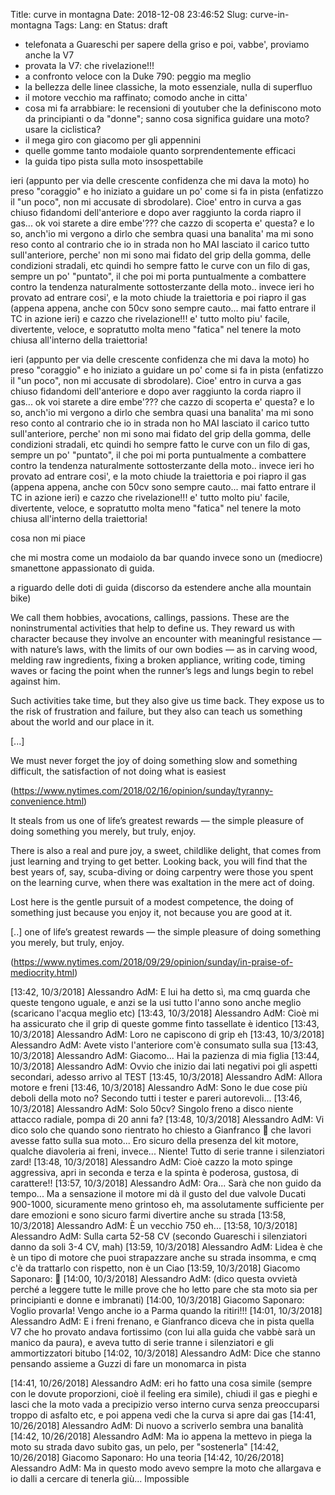 Title: curve in montagna
Date: 2018-12-08 23:46:52
Slug: curve-in-montagna
Tags:
Lang: en
Status: draft



<!-- PELICAN_END_SUMMARY -->

* telefonata a Guareschi per sapere della griso e poi, vabbe', proviamo anche la V7
* provata la V7: che rivelazione!!!
* a confronto veloce con la Duke 790: peggio ma meglio
* la bellezza delle linee classiche, la moto essenziale, nulla di superfluo
* il motore vecchio ma raffinato; comodo anche in citta'
* cosa mi fa arrabbiare: le recensioni di youtuber che la definiscono moto da principianti o da "donne"; sanno cosa significa guidare una moto? usare la ciclistica?
* il mega giro con giacomo per gli appennini
* quelle gomme tanto modaiole quanto sorprendentemente efficaci
* la guida tipo pista sulla moto insospettabile

ieri (appunto per via delle crescente confidenza che mi dava la moto) ho preso "coraggio" e ho iniziato a guidare un po' come si fa in pista (enfatizzo il "un poco", non mi accusate di sbrodolare). Cioe' entro in curva a gas chiuso fidandomi dell'anteriore e dopo aver raggiunto la corda riapro il gas... ok voi starete a dire embe'??? che cazzo di scoperta e' questa? e lo so, anch'io mi vergono a dirlo che sembra quasi una banalita' ma mi sono reso conto al contrario che io in strada non ho MAI lasciato il carico tutto sull'anteriore, perche' non mi sono mai fidato del grip della gomma, delle condizioni stradali, etc quindi ho sempre fatto le curve con un filo di gas, sempre un po' "puntato", il che poi mi porta puntualmente a combattere contro la tendenza naturalmente sottosterzante della moto.. invece ieri ho provato ad entrare cosi', e la moto chiude la traiettoria e poi riapro il gas (appena appena, anche con 50cv sono sempre cauto... mai fatto entrare il TC in azione ieri) e cazzo che rivelazione!!! e' tutto molto piu' facile, divertente, veloce, e sopratutto molta meno "fatica" nel tenere la moto chiusa all'interno della traiettoria!



ieri (appunto per via delle crescente confidenza che mi dava la moto) ho preso "coraggio" e ho iniziato a guidare un po' come si fa in pista (enfatizzo il "un poco", non mi accusate di sbrodolare). Cioe' entro in curva a gas chiuso fidandomi dell'anteriore e dopo aver raggiunto la corda riapro il gas... ok voi starete a dire embe'??? che cazzo di scoperta e' questa? e lo so, anch'io mi vergono a dirlo che sembra quasi una banalita' ma mi sono reso conto al contrario che io in strada non ho MAI lasciato il carico tutto sull'anteriore, perche' non mi sono mai fidato del grip della gomma, delle condizioni stradali, etc quindi ho sempre fatto le curve con un filo di gas, sempre un po' "puntato", il che poi mi porta puntualmente a combattere contro la tendenza naturalmente sottosterzante della moto.. invece ieri ho provato ad entrare cosi', e la moto chiude la traiettoria e poi riapro il gas (appena appena, anche con 50cv sono sempre cauto... mai fatto entrare il TC in azione ieri) e cazzo che rivelazione!!! e' tutto molto piu' facile, divertente, veloce, e sopratutto molta meno "fatica" nel tenere la moto chiusa all'interno della traiettoria!


cosa non mi piace

che mi mostra come un modaiolo da bar quando invece sono un (mediocre) smanettone appassionato di guida.


a riguardo delle doti di guida (discorso da estendere anche alla mountain bike)

We call them hobbies, avocations, callings, passions. These are the noninstrumental activities that help to define us. They reward us with character because they involve an encounter with meaningful resistance — with nature’s laws, with the limits of our own bodies — as in carving wood, melding raw ingredients, fixing a broken appliance, writing code, timing waves or facing the point when the runner’s legs and lungs begin to rebel against him.

Such activities take time, but they also give us time back. They expose us to the risk of frustration and failure, but they also can teach us something about the world and our place in it.

[...]

We must never forget the joy of doing something slow and something difficult, the satisfaction of not doing what is easiest

(https://www.nytimes.com/2018/02/16/opinion/sunday/tyranny-convenience.html)

It steals from us one of life’s greatest rewards — the simple pleasure of doing something you merely, but truly, enjoy.

There is also a real and pure joy, a sweet, childlike delight, that comes from just learning and trying to get better. Looking back, you will find that the best years of, say, scuba-diving or doing carpentry were those you spent on the learning curve, when there was exaltation in the mere act of doing.

Lost here is the gentle pursuit of a modest competence, the doing of something just because you enjoy it, not because you are good at it. 

[..] one of life’s greatest rewards — the simple pleasure of doing something you merely, but truly, enjoy.

(https://www.nytimes.com/2018/09/29/opinion/sunday/in-praise-of-mediocrity.html)


[13:42, 10/3/2018] Alessandro AdM: E lui ha detto sì, ma cmq guarda che queste tengono uguale, e anzi se la usi tutto l'anno sono anche meglio (scaricano l'acqua meglio etc)
[13:43, 10/3/2018] Alessandro AdM: Cioè mi ha assicurato che il grip di queste gomme finto tassellate è identico
[13:43, 10/3/2018] Alessandro AdM: Loro ne capiscono di grip eh
[13:43, 10/3/2018] Alessandro AdM: Avete visto l'anteriore com'è consumato sulla sua
[13:43, 10/3/2018] Alessandro AdM: Giacomo... Hai la pazienza di mia figlia
[13:44, 10/3/2018] Alessandro AdM: Ovvio che inizio dai lati negativi poi gli aspetti secondari, adesso arrivo al TEST
[13:45, 10/3/2018] Alessandro AdM: Allora motore e freni
[13:46, 10/3/2018] Alessandro AdM: Sono le due cose più deboli della moto no? Secondo tutti i tester e pareri autorevoli...
[13:46, 10/3/2018] Alessandro AdM: Solo 50cv? Singolo freno a disco niente attacco radiale, pompa di 20 anni fa?
[13:48, 10/3/2018] Alessandro AdM: Vi dico solo che quando sono rientrato ho chiesto a Gianfranco 💏 che lavori avesse fatto sulla sua moto... Ero sicuro della presenza del kit motore, qualche diavoleria ai freni, invece... Niente! Tutto di serie tranne i silenziatori zard!
[13:48, 10/3/2018] Alessandro AdM: Cioè cazzo la moto spinge aggressiva, apri in seconda e terza e la spinta è poderosa, gustosa, di carattere!!
[13:57, 10/3/2018] Alessandro AdM: Ora... Sarà che non guido da tempo... Ma a sensazione il motore mi dà il gusto del due valvole Ducati 900-1000, sicuramente meno grintoso eh, ma assolutamente sufficiente per dare emozioni e sono sicuro farmi divertire anche su strada
[13:58, 10/3/2018] Alessandro AdM: È un vecchio 750 eh...
[13:58, 10/3/2018] Alessandro AdM: Sulla carta 52-58 CV (secondo Guareschi i silenziatori danno da soli 3-4 CV, mah)
[13:59, 10/3/2018] Alessandro AdM: Lidea è che è un tipo di motore che puoi strapazzare anche su strada insomma, e cmq c'è da trattarlo con rispetto, non è un Ciao
[13:59, 10/3/2018] Giacomo Saponaro: 🤤
[14:00, 10/3/2018] Alessandro AdM: (dico questa ovvietà perché a leggere tutte le mille prove che ho letto pare che sta moto sia per principianti e donne e imbranati)
[14:00, 10/3/2018] Giacomo Saponaro: Voglio provarla! Vengo anche io a Parma quando la ritiri!!!
[14:01, 10/3/2018] Alessandro AdM: E i freni frenano, e Gianfranco diceva che in pista quella V7 che ho provato andava fortissimo (con lui alla guida che vabbè sarà un manico da paura), e aveva tutto di serie tranne i silenziatori e gli ammortizzatori bitubo
[14:02, 10/3/2018] Alessandro AdM: Dice che stanno pensando assieme a Guzzi di fare un monomarca in pista


[14:41, 10/26/2018] Alessandro AdM: eri ho fatto una cosa simile (sempre con le dovute proporzioni, cioè il feeling era simile), chiudi il gas e pieghi e lasci che la moto vada a precipizio verso interno curva senza preoccuparsi troppo di asfalto etc, e poi appena vedi che la curva si apre dai gas
[14:41, 10/26/2018] Alessandro AdM: Di nuovo a scriverlo sembra una banalità
[14:42, 10/26/2018] Alessandro AdM: Ma io appena la mettevo in piega la moto su strada davo subito gas, un pelo, per "sostenerla"
[14:42, 10/26/2018] Giacomo Saponaro: Ho una teoria
[14:42, 10/26/2018] Alessandro AdM: Ma in questo modo avevo sempre la moto che allargava e io dalli a cercare di tenerla giù... Impossible

